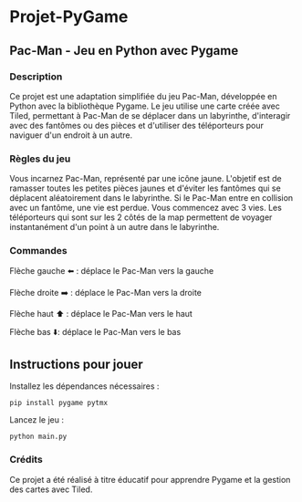 # Projet-PyGame

## Pac-Man - Jeu en Python avec Pygame

### Description

Ce projet est une adaptation simplifiée du jeu Pac-Man, développée en Python avec la bibliothèque Pygame. Le jeu utilise une carte créée avec Tiled, permettant à Pac-Man de se déplacer dans un labyrinthe, d'interagir avec des fantômes ou des pièces et d'utiliser des téléporteurs pour naviguer d'un endroit à un autre.

### Règles du jeu

Vous incarnez Pac-Man, représenté par une icône jaune.
L'objetif est de ramasser toutes les petites pièces jaunes et d'éviter les fantômes qui se déplacent aléatoirement dans le labyrinthe.
Si le Pac-Man entre en collision avec un fantôme, une vie est perdue.
Vous commencez avec 3 vies.
Les téléporteurs qui sont sur les 2 côtés de la map permettent de voyager instantanément d'un point à un autre dans le labyrinthe.

### Commandes

Flèche gauche ⬅️ : déplace le Pac-Man vers la gauche

Flèche droite ➡️ : déplace le Pac-Man vers la droite

Flèche haut ⬆️ : déplace le Pac-Man vers le haut

Flèche bas ⬇️: déplace le Pac-Man vers le bas 

## Instructions pour jouer

Installez les dépendances nécessaires :

```
pip install pygame pytmx
```

Lancez le jeu :

```
python main.py
```

### Crédits

Ce projet a été réalisé à titre éducatif pour apprendre Pygame et la gestion des cartes avec Tiled.